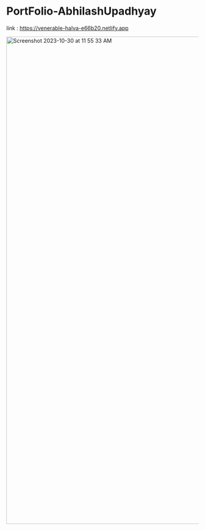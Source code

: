# PortFolio-AbhilashUpadhyay

link : https://venerable-halva-e66b20.netlify.app

<img width="1280" alt="Screenshot 2023-10-30 at 11 55 33 AM" src="https://github.com/AbhilashUpadhyay/PortFolio-AbhilashUpadhyay/assets/93393330/6e23023d-d4de-498c-afb5-3a90dc0cad06">
